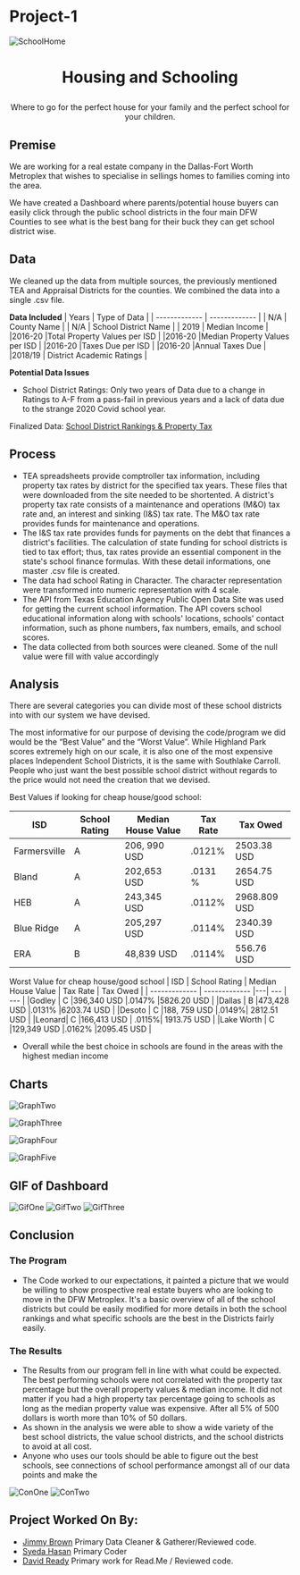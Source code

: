 # Project-1

![SchoolHome](SchoolandHome.png)

# <p align="center"> Housing and Schooling </p>
  <p align="center"> Where to go for the perfect house for your family and the perfect school for your children. </p>

## Premise
We are working for a real estate company in the Dallas-Fort Worth Metroplex that wishes to specialise in sellings homes to families coming into the area. 

We have created  a Dashboard where parents/potential house buyers can easily click through the public school districts in the four main DFW Counties to see what is the best bang for their buck they can get school district wise. 

## Data

We cleaned up the data from multiple sources, the previously mentioned TEA and Appraisal Districts for the counties. We combined the data into a single .csv file.

**Data Included**
| Years  | Type of Data  |
| ------------- | ------------- |
| N/A |  County Name  |
| N/A | School District Name  |
| 2019 | Median Income |
|2016-20 |Total Property Values per ISD |
|2016-20 |Median Property Values per ISD | 
|2016-20 |Taxes Due per ISD |
|2016-20 |Annual Taxes Due |
|2018/19 | District Academic Ratings |

**Potential Data Issues** 

* School District Ratings: Only two years of Data due to a change in Ratings to A-F from a pass-fail in previous years and a lack of data due to the strange 2020 Covid school year. 
   

Finalized Data: [School District Rankings & Property Tax](dfw_real_estate_isd.csv)

## Process

* TEA spreadsheets provide comptroller tax information, including property tax rates by district for the specified tax years. These files that were downloaded from the site needed to be shortented. A district's property tax rate consists of a maintenance and operations (M&O) tax rate and, an interest and sinking (I&S) tax rate. The M&O tax rate provides funds for maintenance and operations. 
* The I&S tax rate provides funds for payments on the debt that finances a district's facilities. The calculation of state funding for school districts is tied to tax effort; thus, tax rates provide an essential component in the state's school finance formulas. With these detail informations, one master .csv file is created.
* The data had school Rating in Character. The character representation were transformed into numeric representation with 4 scale.
* The API from Texas Education Agency Public Open Data Site was used for getting the  current school information. The API  covers school educational information along with schools' locations, schools' contact information, such as phone numbers, fax numbers, emails,  and school scores.
* The data collected from both sources were cleaned. Some of the null value were fill with value accordingly

## Analysis

There are several categories you can divide most of these school districts into with our system we have devised. 

The most informative for our purpose of devising the code/program we did would be the “Best Value” and the “Worst Value”. While Highland Park scores extremely high on our scale, it is also one of the most expensive places Independent School Districts, it is the same with Southlake Carroll. People who just want the best possible school district without regards to the price would not need the creation that we devised. 

Best Values if looking for cheap house/good school: 

| ISD  | School Rating  | Median House Value | Tax Rate | Tax Owed |
| ------------- | ------------- |---| --- | --- | 
|Farmersville| A |206, 990 USD |.0121% |2503.38 USD |
|Bland | A | 202,653 USD | .0131 % |2654.75 USD |
|HEB | A |243,345 USD |.0112% | 2968.809 USD |
|Blue Ridge| A | 205,297 USD |.0114% |2340.39 USD |
|ERA | B |48,839 USD |.0114% |556.76 USD |


Worst Value for cheap house/good school
| ISD  | School Rating  | Median House Value | Tax Rate | Tax Owed |
| ------------- | ------------- |---| --- | --- | 
|Godley | C |396,340 USD |.0147% |5826.20 USD |
|Dallas | B |473,428 USD |.0131% |6203.74 USD |
|Desoto | C |188, 759 USD |.0149%| 2812.51 USD |
|Leonard| C |166,413 USD | .0115%| 1913.75 USD  |
|Lake Worth | C |129,349 USD |.0162% |2095.45 USD  |

* Overall while the best choice in schools are found in the areas with the highest median income


## Charts

![GraphTwo](Graphs/Rating_By_Income.png)

![GraphThree](Graphs/Rating_By_Value.png)

![GraphFour](Graphs/Rating_By_TaxDue.png)

![GraphFive](Graphs/Rating_By_TaxRate.png)

## GIF of Dashboard
![GifOne](Bar_Analysis_Tab.gif)
![GifTwo](Sunburst_Tab.gif)
![GifThree](District_Rating_Tab.gif)

## Conclusion
### The Program
* The Code worked to our expectations, it painted a picture that we would be willing to show prospective real estate buyers who are looking to move in the DFW Metroplex. It's a basic overview of all of the school districts but could be easily modified for more details in both the school rankings and what specific schools are the best in the Districts fairly easily. 

### The Results 
* The Results from our program fell in line with what could be expected. The best performing schools were not correlated with the property tax percentage but the overall property values & median income. It did not matter if you had a high property tax percentage going to schools as long as the median property value was expensive. After all 5% of 500 dollars is worth more than 10% of 50 dollars. 
* As shown in the analysis we were able to show a wide variety of the best school districts, the value school districts, and the school districts to avoid at all cost. 
* Anyone who uses our tools should be able to figure out the best schools, see connections of school performance amongst all of our data points and make the  



![ConOne](percentage_rating.png)
![ConTwo](percentage_isd.png)

## Project Worked On By: 
* [Jimmy Brown](https://github.com/jbrown2155) Primary Data Cleaner & Gatherer/Reviewed code.
* [Syeda Hasan](https://github.com/rimpi1612) Primary Coder
* [David Ready](https://github.com/CrusadingGroundhog) Primary work for Read.Me / Reviewed code.

